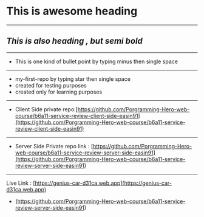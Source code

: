 # **This is awesome heading**
___
## _This is also heading , but semi bold_
___
- This is one kind of bullet point by typing minus then single space
___
* my-first-repo by typing star then single space
* created for testing purposes
* created only for learning purposes

___
* Client Side private repo:[https://github.com/Porgramming-Hero-web-course/b6a11-service-review-client-side-easin91](https://github.com/Porgramming-Hero-web-course/b6a11-service-review-client-side-easin91)
___
* Server Side Private repo link : [https://github.com/Porgramming-Hero-web-course/b6a11-service-review-server-side-easin91](https://github.com/Porgramming-Hero-web-course/b6a11-service-review-server-side-easin91)

___
Live Link : [https://genius-car-d31ca.web.app](https://genius-car-d31ca.web.app)
* (https://github.com/Porgramming-Hero-web-course/b6a11-service-review-server-side-easin91)
